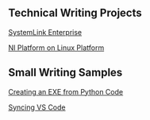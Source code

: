 ## Technical Writing Projects
[SystemLink Enterprise](https://www.ni.com/docs/en-US/bundle/systemlink-enterprise/page/systemlink-enterprise.html)

[NI Platform on Linux Platform](https://www.ni.com/docs/en-US/bundle/ni-platform-on-linux-desktop/page/ni-platform-on-linux-desktop-definition.html)

## Small Writing Samples
[Creating an EXE from Python Code](https://github.com/Melissa-Hilliard/portfolio/blob/main/Small%20Writing%20Samples/Creating%20an%20exe.md)

[Syncing VS Code](https://github.com/Melissa-Hilliard/portfolio/blob/main/Small%20Writing%20Samples/Syncing%20VS%20Code.md)
